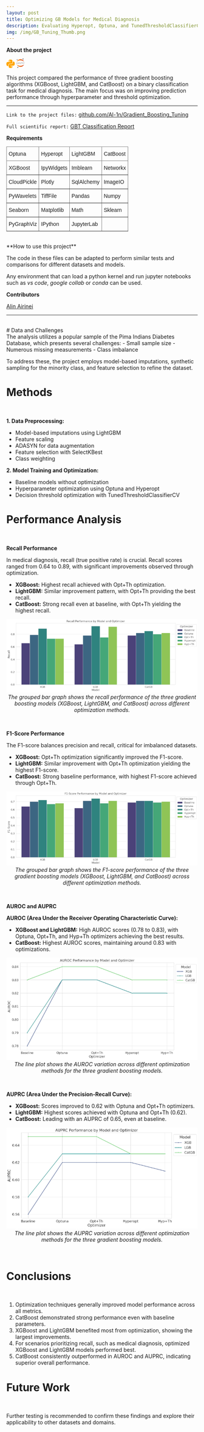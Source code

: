 ```yaml
---
layout: post
title: Optimizing GB Models for Medical Diagnosis
description: Evaluating Hyperopt, Optuna, and TunedThresholdClassifierCV 
img: /img/GB_Tuning_Thumb.png
---
```


**About the project**

![](/img/python_icon.png) ![](/img/jupyter_icon.png)

This project compared the performance of three gradient boosting algorithms (XGBoost, LightGBM, and CatBoost) on a binary classification task for medical diagnosis. The main focus was on improving prediction performance through hyperparameter and threshold optimization.

---

`Link to the project files:` <a href="https://github.com/Al-1n/Gradient_Boosting_Tuning">github.com/Al-1n/Gradient_Boosting_Tuning</a> 

`Full scientific report:`  <a href="https://github.com/Al-1n/Gradient_Boosting_Tuning/blob/main/Docs/GBT_classification_report.pdf">GBT Classification Report</a>

**Requirements**

<style type="text/css">
.tg  {border-collapse:collapse;border-spacing:0;}
.tg td{border-color:black;border-style:solid;border-width:1px;font-family:Arial, sans-serif;font-size:14px;
  overflow:hidden;padding:10px 5px;word-break:normal;}
.tg th{border-color:black;border-style:solid;border-width:1px;font-family:Arial, sans-serif;font-size:14px;
  font-weight:normal;overflow:hidden;padding:10px 5px;word-break:normal;}
.tg .tg-0pky{border-color:inherit;text-align:left;vertical-align:top}
</style>
<table class="tg">
<thead>
  <tr>
    <th class="tg-0pky">Optuna</th>
    <th class="tg-0pky">Hyperopt</th>
    <th class="tg-0pky">LightGBM</th> 
    <th class="tg-0pky">CatBoost</th>    
  </tr>
</thead>
<tbody>
  <tr>
    <td class="tg-0pky">XGBoost</td>
    <td class="tg-0pky">IpyWidgets</td>
    <td class="tg-0pky">Imblearn</td> 
    <th class="tg-0pky">Networkx</th>    
  </tr>
  <tr>
    <th class="tg-0pky">CloudPickle</th> 
    <td class="tg-0pky">Plotly</td>
    <td class="tg-0pky">SqlAlchemy</td>
    <td class="tg-0pky">ImageIO</td>    
  </tr>
  <tr>
    <th class="tg-0pky">PyWavelets</th> 
    <td class="tg-0pky">TiffFile</td>
    <td class="tg-0pky">Pandas</td>
    <td class="tg-0pky">Numpy</td>    
  </tr>
  <tr>
    <th class="tg-0pky">Seaborn</th> 
    <td class="tg-0pky">Matplotlib</td>
    <td class="tg-0pky">Math</td>
    <td class="tg-0pky">Sklearn</td>    
  </tr>
  <tr>
    <th class="tg-0pky">PyGraphViz</th> 
    <td class="tg-0pky">IPython</td>
    <td class="tg-0pky">JupyterLab</td>
    <td class="tg-0pky"></td>    
  </tr>
</tbody>
</table>
      
<br/>
**How to use this project**

The code in these files can be adapted to perform similar tests and comparisons for different datasets and models.  

Any environment that can load a python kernel and run jupyter notebooks such as *vs code*, *google collab* or *conda* can be used.


**Contributors**

<a href="https://www.linkedin.com/in/alin-airinei/">Alin Airinei</a>

---

<br/>    
# Data and Challenges
<br/>    
The analysis utilizes a popular sample of the Pima Indians Diabetes Database, which presents several challenges:
- Small sample size
- Numerous missing measurements 
- Class imbalance

To address these, the project employs model-based imputations, synthetic sampling for the minority class, and feature selection to refine the dataset.

# Methods
<br/>

**1. Data Preprocessing:**

- Model-based imputations using LightGBM
- Feature scaling
- ADASYN for data augmentation
- Feature selection with SelectKBest
- Class weighting

**2. Model Training and Optimization:**

- Baseline models without optimization
- Hyperparameter optimization using Optuna and Hyperopt
- Decision threshold optimization with TunedThresholdClassifierCV
 
# Performance Analysis
<br/>

**Recall Performance**

In medical diagnosis, recall (true positive rate) is crucial. Recall scores ranged from 0.64 to 0.89, with significant improvements observed through optimization.
  
- **XGBoost:** Highest recall achieved with Opt+Th optimization.
- **LightGBM:** Similar improvement pattern, with Opt+Th providing the best recall.
- **CatBoost:** Strong recall even at baseline, with Opt+Th yielding the highest recall.
 
 <p align="center" width="60%">
  <img src="/img/recall_bar_plot.png" alt=""><br/>
  <em>The grouped bar graph shows the recall performance of the three gradient boosting models (XGBoost, LightGBM, and CatBoost) across different optimization methods.
</em> 
</p>
<br/>   
 
**F1-Score Performance**

The F1-score balances precision and recall, critical for imbalanced datasets.

- **XGBoost:** Opt+Th optimization significantly improved the F1-score.
- **LightGBM:** Similar improvement with Opt+Th optimization yielding the highest F1-score.
- **CatBoost:** Strong baseline performance, with highest F1-score achieved through Opt+Th.

<p align="center" width="60%">
  <img src="/img/f1_score_bar_plot.png" alt=""><br/>
  <em>The grouped bar graph shows the F1-score performance of the three gradient boosting models (XGBoost, LightGBM, and CatBoost) across different optimization methods. </em> 
</p>
<br/>   

**AUROC and AUPRC**
 
**AUROC (Area Under the Receiver Operating Characteristic Curve):**
  
- **XGBoost and LightGBM:** High AUROC scores (0.78 to 0.83), with Optuna, Opt+Th, and Hyp+Th optimizers achieving the best results.
- **CatBoost:** Highest AUROC scores, maintaining around 0.83 with optimizations.
 
 <p align="center" width="60%">
  <img src="/img/auroc_line_plot.png" alt=""><br/>
  <em>The line plot shows the AUROC variation across different optimization methods for the three gradient boosting models. </em> 
</p>
<br/>   
 
**AUPRC (Area Under the Precision-Recall Curve):**

- **XGBoost:** Scores improved to 0.62 with Optuna and Opt+Th optimizers.
- **LightGBM:** Highest scores achieved with Optuna and Opt+Th (0.62).
- **CatBoost:** Leading with an AUPRC of 0.65, even at baseline.

<p align="center" width="60%">
  <img src="/img/auprc_line_plot.png" alt=""><br/>
  <em>The line plot shows the AUPRC variation across different optimization methods for the three gradient boosting models.
 </em> 
</p>
<br/>   

# Conclusions
<br/>    

1. Optimization techniques generally improved model performance across all metrics.
2. CatBoost demonstrated strong performance even with baseline parameters.
3. XGBoost and LightGBM benefited most from optimization, showing the largest improvements.
4. For scenarios prioritizing recall, such as medical diagnosis, optimized XGBoost and LightGBM models performed best.
5. CatBoost consistently outperformed in AUROC and AUPRC, indicating superior overall performance.
  
# Future Work
<br/>      

Further testing is recommended to confirm these findings and explore their applicability to other datasets and domains.

<br/>  
